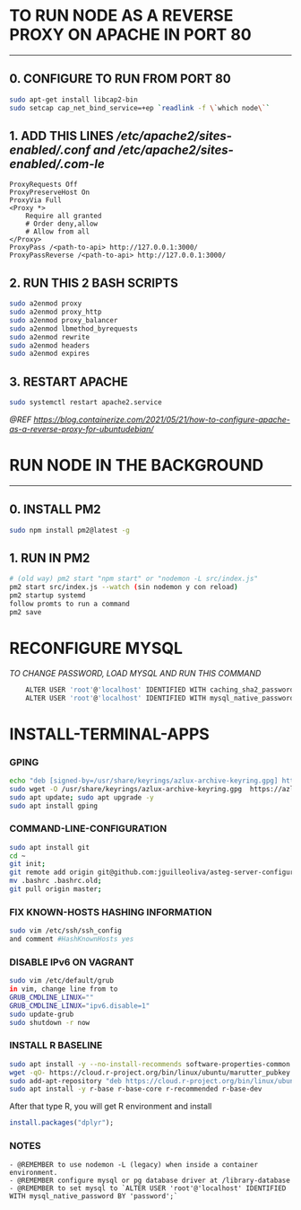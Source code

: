 # TO RUN NODE AS A REVERSE PROXY ON APACHE IN PORT 80
---
## 	0. CONFIGURE TO RUN FROM PORT 80
```bash
sudo apt-get install libcap2-bin
sudo setcap cap_net_bind_service=+ep `readlink -f \`which node\``
```
## 	1. ADD THIS LINES _/etc/apache2/sites-enabled/<domain-configuration>.conf and /etc/apache2/sites-enabled/<domain-configuration>.com-le_
```apacheconf
ProxyRequests Off
ProxyPreserveHost On
ProxyVia Full
<Proxy *>
    Require all granted
	# Order deny,allow
	# Allow from all
</Proxy>
ProxyPass /<path-to-api> http://127.0.0.1:3000/
ProxyPassReverse /<path-to-api> http://127.0.0.1:3000/
```
## 	2. RUN THIS 2 BASH SCRIPTS
```bash
sudo a2enmod proxy
sudo a2enmod proxy_http
sudo a2enmod proxy_balancer
sudo a2enmod lbmethod_byrequests
sudo a2enmod rewrite
sudo a2enmod headers
sudo a2enmod expires
```
## 	3. RESTART APACHE
```bash
sudo systemctl restart apache2.service
```
_@REF https://blog.containerize.com/2021/05/21/how-to-configure-apache-as-a-reverse-proxy-for-ubuntudebian/_


# RUN NODE IN THE BACKGROUND
---
## 0. INSTALL PM2
```bash
sudo npm install pm2@latest -g
```

## 1. RUN IN PM2
```bash
# (old way) pm2 start "npm start" or "nodemon -L src/index.js"
pm2 start src/index.js --watch (sin nodemon y con reload)
pm2 startup systemd
follow promts to run a command
pm2 save
```

# RECONFIGURE MYSQL
_TO CHANGE PASSWORD, LOAD MYSQL AND RUN THIS COMMAND_
```bash
	ALTER USER 'root'@'localhost' IDENTIFIED WITH caching_sha2_password BY '<new-password>'; (mysql 8+)
	ALTER USER 'root'@'localhost' IDENTIFIED WITH mysql_native_password BY '<new-password>'; (mysql 5.7)
```

# INSTALL-TERMINAL-APPS

### GPING
```bash
echo "deb [signed-by=/usr/share/keyrings/azlux-archive-keyring.gpg] http://packages.azlux.fr/debian/ stable main" | sudo tee /etc/apt/sources.list.d/azlux.list
sudo wget -O /usr/share/keyrings/azlux-archive-keyring.gpg  https://azlux.fr/repo.gpg
sudo apt update; sudo apt upgrade -y
sudo apt install gping
```
### COMMAND-LINE-CONFIGURATION
```bash
sudo apt install git
cd ~
git init; 
git remote add origin git@github.com:jguilleoliva/asteg-server-configuration.git;
mv .bashrc .bashrc.old;
git pull origin master;
```

### FIX KNOWN-HOSTS HASHING INFORMATION
```bash
sudo vim /etc/ssh/ssh_config
and comment #HashKnownHosts yes
```

### DISABLE IPv6 ON VAGRANT
```bash
sudo vim /etc/default/grub
in vim, change line from to
GRUB_CMDLINE_LINUX=""
GRUB_CMDLINE_LINUX="ipv6.disable=1"
sudo update-grub
sudo shutdown -r now
```

### INSTALL R BASELINE
```bash
sudo apt install -y --no-install-recommends software-properties-common dirmngr
wget -qO- https://cloud.r-project.org/bin/linux/ubuntu/marutter_pubkey.asc | sudo tee -a /etc/apt/trusted.gpg.d/cran_ubuntu_key.asc
sudo add-apt-repository "deb https://cloud.r-project.org/bin/linux/ubuntu $(lsb_release -cs)-cran40/"
sudo apt install -y r-base r-base-core r-recommended r-base-dev
```
After that type R, you will get R environment and install
```R
install.packages("dplyr");
```


### NOTES
    - @REMEMBER to use nodemon -L (legacy) when inside a container environment.
    - @REMEMBER configure mysql or pg database driver at /library-database
    - @REMEMBER to set mysql to `ALTER USER 'root'@'localhost' IDENTIFIED WITH mysql_native_password BY 'password';`
